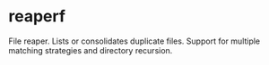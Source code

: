 reaperf
=======

File reaper. Lists or consolidates duplicate files. Support for multiple matching strategies and directory recursion.
